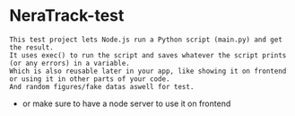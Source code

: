 # NeraTrack-test


```
This test project lets Node.js run a Python script (main.py) and get the result.
It uses exec() to run the script and saves whatever the script prints
(or any errors) in a variable. 
Which is also reusable later in your app, like showing it on frontend or using it in other parts of your code.
And random figures/fake datas aswell for test.
```

- or make sure to have a node server to use it on frontend
